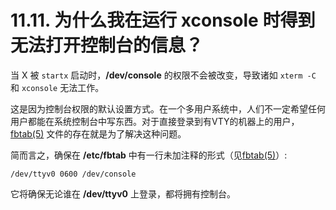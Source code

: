 # 11.11. 为什么我在运行 xconsole 时得到无法打开控制台的信息？

当 X 被 `startx` 启动时，**/dev/console** 的权限不会被改变，导致诸如 `xterm -C` 和 `xconsole` 无法工作。

这是因为控制台权限的默认设置方式。在一个多用户系统中，人们不一定希望任何用户都能在系统控制台中写东西。对于直接登录到有VTY的机器上的用户，[fbtab(5)](https://www.freebsd.org/cgi/man.cgi?query=fbtab&sektion=5&format=html) 文件的存在就是为了解决这种问题。

简而言之，确保在 **/etc/fbtab** 中有一行未加注释的形式（见[fbtab(5)](https://www.freebsd.org/cgi/man.cgi?query=fbtab&sektion=5&format=html)）:

```
/dev/ttyv0 0600 /dev/console
```

它将确保无论谁在 **/dev/ttyv0** 上登录，都将拥有控制台。
